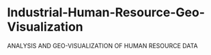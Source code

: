 # Industrial-Human-Resource-Geo-Visualization
ANALYSIS AND GEO-VISUALIZATION OF HUMAN RESOURCE DATA
